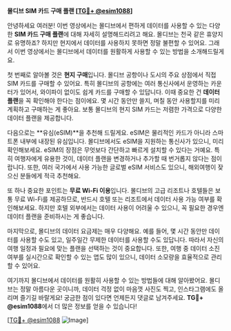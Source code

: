 **몰디브 SIM 카드 구매 플랜 [[TG💪+ @esim1088](https://t.me/s/esim1088)]**

안녕하세요 여러분! 이번 영상에서는 몰디브에서 편하게 데이터를 사용할 수 있는 다양한 **SIM 카드 구매 플랜**에 대해 자세히 설명해드리려고 해요. 몰디브는 천국 같은 휴양지로 유명하죠? 하지만 현지에서 데이터를 사용하지 못하면 정말 불편할 수 있어요. 그래서 이번 영상에서는 몰디브에서 데이터를 원활하게 사용할 수 있는 방법을 소개해드릴게요.

첫 번째로 알아볼 것은 **현지 구매**입니다. 몰디브 공항이나 도시의 주요 상점에서 직접 SIM 카드를 구매할 수 있어요. 특히 몰디브의 공항에는 여러 통신사에서 운영하는 카운터가 있어서, 와이파이 없이도 쉽게 카드를 구매할 수 있답니다. 이때 중요한 건 **데이터 플랜**을 꼭 확인해야 한다는 점이에요. 몇 시간 동안만 쓸지, 며칠 동안 사용할지를 미리 계획하고 구매하는 게 좋아요. 보통 몰디브의 현지 SIM 카드는 저렴한 가격으로 다양한 데이터 플랜을 제공합니다.

다음으로는 **유심(eSIM)**을 추천해 드릴게요. eSIM은 물리적인 카드가 아니라 스마트폰 내부에 내장된 유심입니다. 몰디브에서도 eSIM을 지원하는 통신사가 있으니, 미리 확인해보세요. eSIM의 장점은 무엇보다 간단하고 빠르게 설치할 수 있다는 거예요. 특히 여행자에게 유용한 것이, 데이터 플랜을 변경하거나 추가할 때 번거롭지 않다는 점이랍니다. 또한, 여러 국가에서 사용 가능한 글로벌 eSIM 서비스도 있으니, 해외여행이 잦으신 분들에게 적극 추천해요.

또 하나 중요한 포인트는 **무료 Wi-Fi 이용**입니다. 몰디브의 고급 리조트나 호텔들은 보통 무료 Wi-Fi를 제공하므로, 반드시 호텔 또는 리조트에서 데이터 사용 가능 여부를 확인해보세요. 하지만 호텔 외부에서는 데이터 사용이 어려울 수 있으니, 꼭 필요한 경우엔 데이터 플랜을 준비하시는 게 좋습니다.

마지막으로, 몰디브의 데이터 요금제는 매우 다양해요. 예를 들어, 몇 시간 동안만 데이터를 사용할 수도 있고, 일주일간 무제한 데이터를 사용할 수도 있답니다. 따라서 자신의 여행 일정과 필요에 맞는 플랜을 선택하는 것이 중요합니다. 또한, 여행 중 데이터 소진 여부를 실시간으로 확인할 수 있는 앱도 많이 있으니, 데이터 소모량을 효율적으로 관리할 수 있어요.

여기까지 몰디브에서 데이터를 원활히 사용할 수 있는 방법들에 대해 알아봤어요. 몰디브는 정말 아름다운 곳이니까, 데이터 걱정 없이 마음껏 사진도 찍고, 인스타그램에도 올리며 즐기길 바랄게요! 궁금한 점이 있다면 언제든지 댓글로 남겨주세요. **TG💪+ @esim1088**에서 더 많은 정보를 얻을 수 있습니다!

[[TG💪+ @esim1088](https://t.me/s/esim1088) ![Image](https://i.postimg.cc/Y0z9fWf4/image.png)]